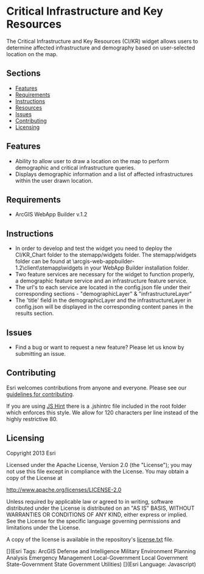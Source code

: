 # Critical Infrastructure and Key Resources
The Critical Infrastructure and Key Resources (CI/KR) widget allows users to determine affected infrastructure and demography based on user-selected location on the map. 

## Sections

* [Features](#features)
* [Requirements](#requirements)
* [Instructions](#instructions)
* [Resources](#resources)
* [Issues](#issues)
* [Contributing](#contributing)
* [Licensing](#licensing)

## Features
* Ability to allow user to draw a location on the map to perform demographic and critical infrastructure queries. 
* Displays demographic information and a list of affected infrastructures within the user drawn location.

## Requirements
* ArcGIS WebApp Builder v.1.2

## Instructions
* In order to develop and test the widget you need to deploy the CI/KR_Chart folder to the stemapp/widgets folder.  The stemapp/widgets folder can be found 
at \arcgis-web-appbuilder-1.2\client\stemapp\widgets in your WebApp Builder installation folder.
* Two feature services are necessary for the widget to function properly, a demographic feature service and an infrastructure feature service.  
* The url's to each service are located in the config.json file under their corresponding sections - "demographicLayer" & "infrastructureLayer"
* The 'title' field in the demographicLayer and the infrastructureLayer in config.json will be displayed in the corresponding content panes in the results section.

## Issues
* Find a bug or want to request a new feature?  Please let us know by submitting an issue.

## Contributing

Esri welcomes contributions from anyone and everyone. Please see our [guidelines for contributing](https://github.com/esri/contributing).

If you are using [JS Hint](http://http://www.jshint.com/) there is a .jshintrc file included in the root folder which enforces this style.
We allow for 120 characters per line instead of the highly restrictive 80.

## Licensing
Copyright 2013 Esri

Licensed under the Apache License, Version 2.0 (the "License");
you may not use this file except in compliance with the License.
You may obtain a copy of the License at

   http://www.apache.org/licenses/LICENSE-2.0

Unless required by applicable law or agreed to in writing, software
distributed under the License is distributed on an "AS IS" BASIS,
WITHOUT WARRANTIES OR CONDITIONS OF ANY KIND, either express or implied.
See the License for the specific language governing permissions and
limitations under the License.

A copy of the license is available in the repository's
[license.txt](license.txt) file.

[](Esri Tags: ArcGIS Defense and Intelligence Military Environment Planning Analysis Emergency Management Local-Government Local Government State-Government State Government Utilities)
[](Esri Language: Javascript)